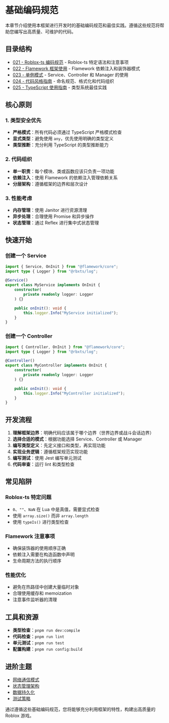# 基础编码规范

本章节介绍使用本框架进行开发时的基础编码规范和最佳实践。遵循这些规范将帮助您编写出高质量、可维护的代码。

## 目录结构

- [021 - Roblox-ts 编码规范](./021_roblox-ts.md) - Roblox-ts 特定语法和注意事项
- [022 - Flamework 框架使用](./022_flamework.md) - Flamework 依赖注入和装饰器模式
- [023 - 单例模式](./023_singleton.md) - Service、Controller 和 Manager 的使用
- [024 - 代码风格指南](./024_code-style.md) - 命名规范、格式化和代码组织
- [025 - TypeScript 使用指南](./025_typescript-guide.md) - 类型系统最佳实践

## 核心原则

### 1. 类型安全优先

- **严格模式**：所有代码必须通过 TypeScript 严格模式检查
- **显式类型**：避免使用 `any`，优先使用明确的类型定义
- **类型推断**：充分利用 TypeScript 的类型推断能力

### 2. 代码组织

- **单一职责**：每个模块、类或函数应该只负责一项功能
- **依赖注入**：使用 Flamework 的依赖注入管理依赖关系
- **分层架构**：遵循框架的边界和层次设计

### 3. 性能考虑

- **内存管理**：使用 Janitor 进行资源清理
- **异步处理**：合理使用 Promise 和异步操作
- **状态管理**：通过 Reflex 进行集中式状态管理

## 快速开始

### 创建一个 Service

```typescript
import { Service, OnInit } from "@flamework/core";
import type { Logger } from "@rbxts/log";

@Service()
export class MyService implements OnInit {
    constructor(
        private readonly logger: Logger
    ) {}

    public onInit(): void {
        this.logger.Info("MyService initialized");
    }
}
```

### 创建一个 Controller

```typescript
import { Controller, OnInit } from "@flamework/core";
import type { Logger } from "@rbxts/log";

@Controller()
export class MyController implements OnInit {
    constructor(
        private readonly logger: Logger
    ) {}

    public onInit(): void {
        this.logger.Info("MyController initialized");
    }
}
```


## 开发流程

1. **理解框架边界**：明确代码应该属于哪个边界（世界边界或战斗会话边界）
2. **选择合适的模式**：根据功能选择 Service、Controller 或 Manager
3. **编写类型定义**：先定义接口和类型，再实现功能
4. **实现业务逻辑**：遵循框架规范实现功能
5. **编写测试**：使用 Jest 编写单元测试
6. **代码审查**：运行 lint 和类型检查

## 常见陷阱

### Roblox-ts 特定问题

- `0`、`""`、`NaN` 在 Lua 中是真值，需要显式检查
- 使用 `array.size()` 而非 `array.length`
- 使用 `typeIs()` 进行类型检查

### Flamework 注意事项

- 确保装饰器的使用顺序正确
- 依赖注入需要在构造函数中声明
- 生命周期方法的执行顺序

### 性能优化

- 避免在热路径中创建大量临时对象
- 合理使用缓存和 memoization
- 注意事件监听器的清理

## 工具和资源

- **类型检查**：`pnpm run dev:compile`
- **代码检查**：`pnpm run lint`
- **单元测试**：`pnpm run test`
- **配置构建**：`pnpm run config:build`

## 进阶主题

- [网络通信模式](../030_network/030_network.md)
- [状态管理架构](../070_state/070_state.md)
- [数据持久化](../080_data-provider/080_data-provider.md)
- [测试策略](../090_test/090_test.md)

通过遵循这些基础编码规范，您将能够充分利用框架的特性，构建出高质量的 Roblox 游戏。
